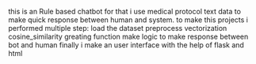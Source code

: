 this is an Rule based chatbot for that i use medical protocol text data to make quick response between human and system.
to make this projects i performed multiple step:
load the dataset
preprocess
vectorization
cosine_similarity
greating function
make logic to make response between bot and human
finally i make an user interface with the help of flask and html
